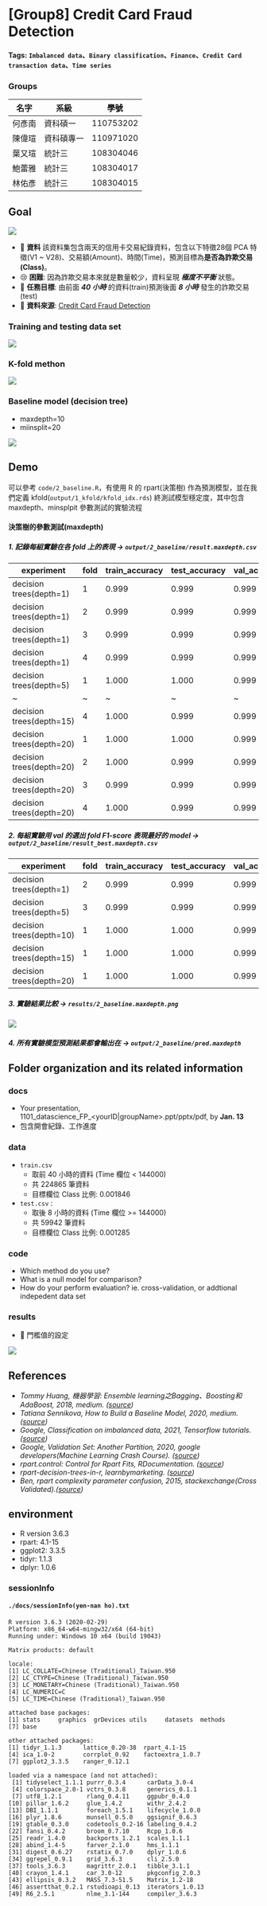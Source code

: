 # [Group8] Credit Card Fraud Detection
#### Tags: `Imbalanced data`、`Binary classification`、`Finance`、`Credit Card transaction data`、`Time series`

### Groups
|名字|系級|學號|
|-|-|-|
|何彥南|資科碩一|110753202|
|陳偉瑄|資科碩專一|110971020|
|葉又瑄|統計三|108304046|
|鮑蕾雅|統計三|108304017|
|林佑彥|統計三|108304015|

## Goal
![](image/任務示意圖.png)

- 📁 **資料** 該資料集包含兩天的信用卡交易紀錄資料，包含以下特徵28個 PCA 特徵(V1 ~ V28)、交易額(Amount)、時間(Time)，預測目標為**是否為詐欺交易(Class)**。
- 😢 **困難**: 因為詐欺交易本來就是數量較少，資料呈現 ***極度不平衡*** 狀態。
- 🎯 **任務目標**: 由前面 ***40 小時*** 的資料(train)預測後面  ***8 小時*** 發生的詐欺交易(test)
- 🔗 **資料來源**: [Credit Card Fraud Detection](https://www.kaggle.com/mlg-ulb/creditcardfraud)

### Training and testing data set
![](results/0_train_test_split_data.png)


### K-fold methon
![](results/0_kfold_split_threeway.png)

### Baseline model (decision tree)
- maxdepth=10
- miinsplit=20

![](results/6_feature_engineering_baseline_tree.png)

## Demo 
可以參考 `code/2_baseline.R`，有使用 R 的 rpart(決策樹) 作為預測模型，並在我們定義 kfold(`output/1_kfold/kfold_idx.rds`) 終測試模型穩定度，其中包含 maxdepth、minsplpit 參數測試的實驗流程
#### 決策樹的參數測試(maxdepth)


##### 1. 記錄每組實驗在各 fold 上的表現 ->  `output/2_baseline/result.maxdepth.csv`
experiment                |  fold  |  train_accuracy  |  test_accuracy  |  val_accuracy  |  test_precision  |  test_recall  |  test_f1  |  val_precision  |  val_recall  |  val_f1  |  timeuse
--------------------------|--------|------------------|-----------------|----------------|------------------|---------------|-----------|-----------------|--------------|----------|---------
decision trees(depth=1)   |  1     |  0.999           |  0.999          |  0.999         |  0.655           |  0.494        |  0.563    |  0.760          |  0.731       |  0.745   |  7.650
decision trees(depth=1)   |  2     |  0.999           |  0.999          |  0.999         |  0.655           |  0.494        |  0.563    |  0.786          |  0.740       |  0.762   |  3.657
decision trees(depth=1)   |  3     |  0.999           |  0.999          |  0.999         |  0.694           |  0.442        |  0.540    |  0.778          |  0.680       |  0.725   |  3.763
decision trees(depth=1)   |  4     |  0.999           |  0.999          |  0.999         |  0.655           |  0.494        |  0.563    |  0.731          |  0.731       |  0.731   |  3.432
decision trees(depth=5)   |  1     |  1.000           |  1.000          |  0.999         |  0.905           |  0.740        |  0.814    |  0.842          |  0.817       |  0.829   |  12.746
~  |~|~|~|~|~|~|~|~|~|~|
decision trees(depth=15)  |  4     |  1.000           |  0.999          |  0.999         |  0.847           |  0.649        |  0.735    |  0.882          |  0.721       |  0.794   |  28.960
decision trees(depth=20)  |  1     |  1.000           |  1.000          |  0.999         |  0.905           |  0.740        |  0.814    |  0.867          |  0.817       |  0.842   |  31.082
decision trees(depth=20)  |  2     |  1.000           |  0.999          |  0.999         |  0.812           |  0.727        |  0.767    |  0.865          |  0.798       |  0.830   |  29.071
decision trees(depth=20)  |  3     |  0.999           |  0.999          |  0.999         |  0.850           |  0.662        |  0.745    |  0.919          |  0.767       |  0.836   |  30.898
decision trees(depth=20)  |  4     |  1.000           |  0.999          |  0.999         |  0.847           |  0.649        |  0.735    |  0.882          |  0.721       |  0.794   |  30.682
##### 2. 每組實驗用 val 的選出 fold F1-score 表現最好的 model -> `output/2_baseline/result_best.maxdepth.csv`
experiment                |  fold  |  train_accuracy  |  test_accuracy  |  val_accuracy  |  test_precision  |  test_recall  |  test_f1  |  val_precision  |  val_recall  |  val_f1  |  timeuse  |  rank
--------------------------|--------|------------------|-----------------|----------------|------------------|---------------|-----------|-----------------|--------------|----------|-----------|------
decision trees(depth=1)   |  2     |  0.999           |  0.999          |  0.999         |  0.655           |  0.494        |  0.563    |  0.786          |  0.740       |  0.762   |  3.657    |  5
decision trees(depth=5)   |  3     |  0.999           |  0.999          |  0.999         |  0.850           |  0.662        |  0.745    |  0.919          |  0.767       |  0.836   |  12.502   |  4
decision trees(depth=10)  |  1     |  1.000           |  1.000          |  0.999         |  0.905           |  0.740        |  0.814    |  0.867          |  0.817       |  0.842   |  24.222   |  1
decision trees(depth=15)  |  1     |  1.000           |  1.000          |  0.999         |  0.905           |  0.740        |  0.814    |  0.867          |  0.817       |  0.842   |  32.459   |  1
decision trees(depth=20)  |  1     |  1.000           |  1.000          |  0.999         |  0.905           |  0.740        |  0.814    |  0.867          |  0.817       |  0.842   |  31.082   |  1
##### 3. 實驗結果比較 ->  `results/2_baseline.maxdepth.png`
![](results/2_baseline.maxdepth.png)

##### 4. 所有實驗模型預測結果都會輸出在 -> `output/2_baseline/pred.maxdepth` 

## Folder organization and its related information
### docs
* Your presentation, 1101_datascience_FP_<yourID|groupName>.ppt/pptx/pdf, by **Jan. 13**
* 包含開會紀錄、工作進度

### data 
- `train.csv`
  - 取前 40 小時的資料 (Time 欄位 < 144000)
  - 共 224865 筆資料
  - 目標欄位 Class 比例: 0.001846 
- `test.csv` :
  - 取後 8 小時的資料 (Time 欄位 >= 144000)
  - 共 59942 筆資料
  - 目標欄位 Class 比例: 0.001285 

### code

* Which method do you use?
* What is a null model for comparison?
* How do your perform evaluation? ie. cross-validation, or addtional indepedent data set

### results
- 👑 門檻值的設定

![](results/final_result.png)

## References
- _Tommy Huang, 機器學習: Ensemble learning之Bagging、Boosting和AdaBoost, 2018, medium. ([source](https://chih-sheng-huang821.medium.com/%E6%A9%9F%E5%99%A8%E5%AD%B8%E7%BF%92-ensemble-learning%E4%B9%8Bbagging-boosting%E5%92%8Cadaboost-af031229ebc3))_
- _Tatiana Sennikova, How to Build a Baseline Model,  2020, medium. ([source](https://towardsdatascience.com/how-to-build-a-baseline-model-be6ce42389fc))_
- _Google, Classification on imbalanced data, 2021,  Tensorflow tutorials. ([source](https://www.tensorflow.org/tutorials/structured_data/imbalanced_data))_
- _Google, Validation Set: Another Partition, 2020, google developers(Machine Learning Crash Course). ([source](https://developers.google.com/machine-learning/crash-course/validation/another-partition))_
- _rpart.control: Control for Rpart Fits, RDocumentation.  ([source](https://www.rdocumentation.org/packages/rpart/versions/4.1-15/topics/rpart.control))_
- _rpart-decision-trees-in-r, learnbymarketing. ([source](https://www.learnbymarketing.com/tutorials/rpart-decision-trees-in-r/))_
- _Ben, rpart complexity parameter confusion, 2015, stackexchange(Cross Validated).([source](https://stats.stackexchange.com/questions/117908/rpart-complexity-parameter-confusion))_

## environment
- R version 3.6.3
- rpart: 4.1-15
- ggplot2: 3.3.5
- tidyr: 1.1.3
- dplyr: 1.0.6  

### sessionInfo
#### `./docs/sessionInfo(yen-nan ho).txt`
```
R version 3.6.3 (2020-02-29)
Platform: x86_64-w64-mingw32/x64 (64-bit)
Running under: Windows 10 x64 (build 19043)

Matrix products: default

locale:
[1] LC_COLLATE=Chinese (Traditional)_Taiwan.950 
[2] LC_CTYPE=Chinese (Traditional)_Taiwan.950   
[3] LC_MONETARY=Chinese (Traditional)_Taiwan.950
[4] LC_NUMERIC=C                                
[5] LC_TIME=Chinese (Traditional)_Taiwan.950    

attached base packages:
[1] stats     graphics  grDevices utils     datasets  methods  
[7] base     

other attached packages:
[1] tidyr_1.1.3      lattice_0.20-38  rpart_4.1-15    
[4] ica_1.0-2        corrplot_0.92    factoextra_1.0.7
[7] ggplot2_3.3.5    ranger_0.12.1   

loaded via a namespace (and not attached):
 [1] tidyselect_1.1.1 purrr_0.3.4      carData_3.0-4   
 [4] colorspace_2.0-1 vctrs_0.3.8      generics_0.1.1  
 [7] utf8_1.2.1       rlang_0.4.11     ggpubr_0.4.0    
[10] pillar_1.6.2     glue_1.4.2       withr_2.4.2     
[13] DBI_1.1.1        foreach_1.5.1    lifecycle_1.0.0 
[16] plyr_1.8.6       munsell_0.5.0    ggsignif_0.6.3  
[19] gtable_0.3.0     codetools_0.2-16 labeling_0.4.2  
[22] fansi_0.4.2      broom_0.7.10     Rcpp_1.0.6      
[25] readr_1.4.0      backports_1.2.1  scales_1.1.1    
[28] abind_1.4-5      farver_2.1.0     hms_1.1.1       
[31] digest_0.6.27    rstatix_0.7.0    dplyr_1.0.6     
[34] ggrepel_0.9.1    grid_3.6.3       cli_2.5.0       
[37] tools_3.6.3      magrittr_2.0.1   tibble_3.1.1    
[40] crayon_1.4.1     car_3.0-12       pkgconfig_2.0.3 
[43] ellipsis_0.3.2   MASS_7.3-51.5    Matrix_1.2-18   
[46] assertthat_0.2.1 rstudioapi_0.13  iterators_1.0.13
[49] R6_2.5.1         nlme_3.1-144     compiler_3.6.3  

```
